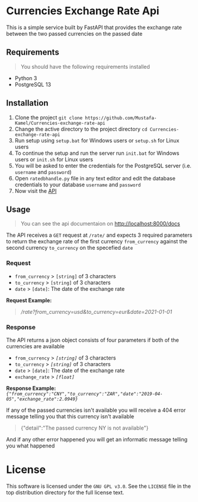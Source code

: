 Currencies Exchange Rate Api
===========================
This is a simple service built by FastAPI that provides the exchange rate between the two passed currencies on the passed date


Requirements
------------
> You should have the following requirements installed
* Python 3
* PostgreSQL 13


Installation
------------
1. Clone the project `git clone https://github.com/Mustafa-Kamel/Currencies-exchange-rate-api`
2. Change the active directory to the project directory `cd Currencies-exchange-rate-api`
3. Run setup using `setup.bat` for Windows users or `setup.sh` for Linux users
4. To continue the setup and run the server run `init.bat` for Windows users or `init.sh` for Linux users
5. You will be asked to enter the credentials for the PostgreSQL server (i.e. `username` and `password`)
6. Open `ratedbhandle.py` file in any text editor and edit the database credentials to your database `username` and `password`
7. Now visit the [API](http://localhost:8000/rate?from_currency=usd&to_currency=eur&date=2021-01-01)


Usage
-----
> You can see the api documentaion on [http://localhost:8000/docs](http://localhost:8000/docs)

The API receives a `GET` request at `/rate/` and expects 3 required parameters to return the exchange rate of the first currency `from_currency` against the second currency `to_currency` on the specefied `date`

### Request
- `from_currency` > `[string]` of 3 characters
- `to_currency` > `[string]` of 3 characters
- `date` > `[date]`: The date of the exchange rate

**Request Example:**
> */rate?from_currency=usd&to_currency=eur&date=2021-01-01*

### Response
The API returns a json object consists of four parameters if both of the currencies are available
- `from_currency` > *`[string]`* of 3 characters
- `to_currency` > *`[string]`* of 3 characters
- `date` > `[date]`: The date of the exchange rate
- `exchange_rate` > *`[float]`*

**Response Example:**
*`{"from_currency":"CNY","to_currency":"ZAR","date":"2019-04-05","exchange_rate":2.0949}`*

If any of the passed currencies isn't available you will receive a 404 error message telling you that this currency isn't available
> {"detail":"The passed currency NY is not available"}

And if any other error happened you will get an informatic message telling you what happened


License
=======

This software is licensed under the `GNU GPL v3.0`. See the ``LICENSE``
file in the top distribution directory for the full license text.
